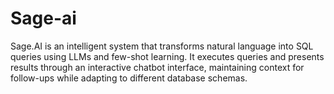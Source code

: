 # Sage-ai
Sage.AI is an intelligent system that transforms natural language into SQL queries using LLMs and few-shot learning. It executes queries and presents results through an interactive chatbot interface, maintaining context for follow-ups while adapting to different database schemas.
